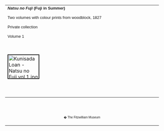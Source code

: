 <html>

<head>

<title>Info</title>
</head>



<div align="center">
  <center>
  <table border="0" width="100%" cellpadding="0" cellspacing="4" height="255">
    <tr>
      <td width="100%" height="30"><b><i><font size="2" face="Arial">Natsu
        no Fuji</font></i><font size="2" face="Arial">
        (Fuji in Summer)</font></b>
        <p><font size="2" face="Arial">Two volumes with colour prints from
        woodblock, 1827</font><b><font FACE="Arial"></p>
        </font></b>
        <p><font size="2" face="Arial">Private collection</font></p>
        <font FACE="Arial">
        <p><font size="2" face="Arial">Volume 1</font></font>
      </td>
    </tr>
    <tr>
      <td width="100%" height="30">
      </td>
    </tr>
    <tr>
      <td width="100%" height="66">
      <a href="KUN/infovol1.htm"><img border="2" src="Kunisada_Loan_-_Natsu_no_Fuji_vol_1_small1.jpg" alt="Kunisada Loan - Natsu no Fuji vol 1.jpg (77137 bytes)" width="100" height="77"></a>
      </td>
    </tr>
    <tr>
      <td width="100%" height="30">
      </td>
    </tr>
    <tr>
      <td width="100%" height="79">
      <p><font size="2" face="Arial">Just as in summer we see Mt. Fuji without
      its covering of snow, so in this book<a href="Group9.htm"> Kunisada
      shows us the stars of the Kabuki stage at their leisure,</a> without their
      familiar covering of make-up. Here the<a href="textG.htm"> female-role
      actor (<i>onnagata</i>)</a> Iwai Hanshiro V is shown on an outing to
      view cherry blossoms with members of his acting 'family'. He and the
      student-attendant to his left both wear female attire.</font>&nbsp;
      </td>
    </tr>
  </table>
  </center>
</div>
<p>&nbsp;</p>
<div align="center">
  <center>
  <table border="0" cellpadding="0" width="100%" cellspacing="4">
    <tr>
      <td width="26%">
        <p align="center"><br>
        <br>
        <font FACE="Arial" size="1">� The Fitzwilliam Museum</font></p>
      </td>
    </tr>
  </table>
  </center>
</div>
</body>
</html>
